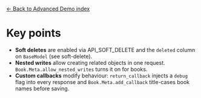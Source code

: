 [← Back to Advanced Demo index](index.md)

# Key points
- **Soft deletes** are enabled via API_SOFT_DELETE and the `deleted` column on `BaseModel` (see soft-delete).
- **Nested writes** allow creating related objects in one request. `Book.Meta.allow_nested_writes` turns it on for books.
- **Custom callbacks** modify behaviour: `return_callback` injects a `debug` flag into every response and `Book.Meta.add_callback` title-cases book names before saving.

